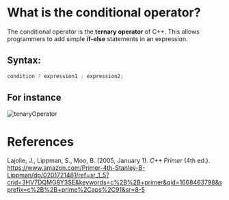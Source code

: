 # What is the conditional operator? 

The conditional operator is the **ternary operator** of C++. This allows programmers to 
add simple **if-else** statements in an expression. 

## Syntax: 
```cpp 
condition ? expression1 : expression2; 
``` 

## For instance 
![tenaryOperator](https://user-images.githubusercontent.com/109105989/201805158-7e47e486-c78a-4789-a896-d8f40e5e3639.png)


# References
Lajolie, J., Lippman, S., Moo, B. (2005, January 1). *C++ Primer* (4th ed.). <https://www.amazon.com/Primer-4th-Stanley-B-Lippman/dp/0201721481/ref=sr_1_5?crid=3HV7DQMG8Y3SE&keywords=c%2B%2B+primer&qid=1668463798&sprefix=c%2B%2B+prime%2Caps%2C91&sr=8-5>
